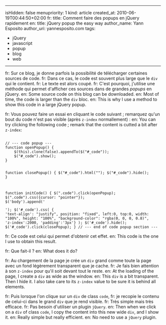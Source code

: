-----
isHidden:       false
menupriority:   1
kind:           article
created_at:     2010-06-19T00:44:50+02:00
fr: title: Comment faire des popups en jQuery rapidement
en: title: jQuery popup the easy way
author_name: Yann Esposito
author_uri: yannesposito.com
tags:
  - jQuery
  - javascript
  - popup
  - blog
  - web
-----
fr: Sur ce blog, je donne parfois la possibilité de télécharger certaines sources de code. 
fr: Dans ce cas, le code est souvent plus large que le `div` qui le contient. 
fr: Le texte est alors coupé.
fr: C'est pourquoi, j'utilise une méthode qui permet d'afficher ces sources dans de grandes *popups* en jQuery.
en: Some source code on this blog can be downloaded. 
en: Most of time, the code is larger than the `div` bloc. 
en: This is why I use a method to show this code in a large jQuery popup. 

fr: Vous pouvez faire un essai en cliquant le code suivant ; remarquez qu'un bout du code n'est pas visible (après `z-index` normallement) :
en: You can try clicking the following code ; remark that the content is cutted a bit after `z-index`:

<code class="javascript" file="essai.js">
// --- code popup ---
function openPopup() {
    $(this).clone(false).appendTo($("#_code"));
    $("#_code").show();
}

function closePopup() {
    $("#_code").html("");
    $("#_code").hide();
}

function initCode() {
    $(".code").click(openPopup);
    $(".code").css({cursor: "pointer"});
    $('body').append('<div id="_code"></div>');
    $('#_code').css( { 'text-align': "justify", position: "fixed", 
                        left:0, top:0, width: "100%", height: "100%", 
                        "background-color": "rgba(0, 0, 0, 0.8)", 'z-index':2000, 'padding':'3px'} );
    $('#_code').hide();
    $('#_code').click(closePopup);
}
// --- end of code popup section ---
</code>

fr: Ce code est celui qui permet d'obtenir cet effet.
en: This code is the one I use to obtain this result.

fr: Que fait-il ?
en: What does it do?

fr: Au chargement de la page je crée un `div` grand comme toute la page avec un fond légèrement transparent que je cache. 
fr: Je fais bien attention à son `z-index` pour qu'il soit devant tout le reste.
en: At the loading of the page, I create a `div` as wide as the window. 
en: This `div` is a bit transparent. Then I hide it. I also take care to its `z-index` value to be sure it is behind all elements.

fr: Puis lorsque l'on clique sur un `div` de class `code`, 
fr: je recopie le contenu de celui-ci dans le grand `div` que je rend visible. 
fr: Très simple mais très efficace. 
fr: Pas besoin d'utiliser un plugin `jQuery`.
en: Then when we click on a `div` of class `code`, I copy the content into this new wide `div`, and I show it. 
en: Really simple but really efficient. 
en: No need to use a `jQuery` plugin.
